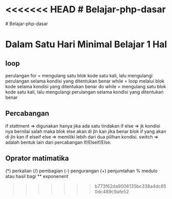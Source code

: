 <<<<<<< HEAD
﻿# Belajar-php-dasar
=======
﻿# Belajar-php-dasar
# Dalam Satu Hari Minimal Belajar 1 Hal
loop
----
perulangan
for = mengulang satu blok kode satu kali, lalu mengulangi perulangan selama kondisi yang ditentukan benar
while = loop melalui blok kode selama kondisi yang ditentukan benar
do while = mengulang satu blok kode satu kali, lalu mengulangi perulangan selama kondisi yang ditentukan benar

Percabangan
-----------
if stattment => digunakan hanya jika ada satu tindakan
if else =>  jk kondisi nya bernilai salah maka blok else akan di jln kan jika benar blok if yang akan di jln kan
if elseif else => memiliki lebih dari dua pilihan kondisi.
switch => adalah bentuk lain dari percabangan If/Elseif/Else.

Oprator matimatika
------------------
(*) perkalian
(/) pembagian
(-) pengurangan
(+) penjumlahan
% medulo atau hasil bagi
** exponenent
>>>>>>> b773f62da9006135bc338a4dc850dc489c9afe52
